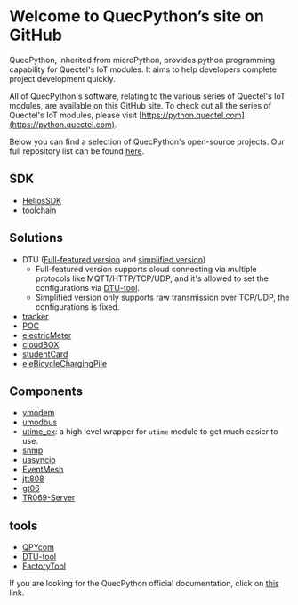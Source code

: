 # Welcome to QuecPython’s site on GitHub

QuecPython, inherited from microPython, provides python programming capability for Quectel's IoT modules. It aims to help developers complete project development quickly.

All of QuecPython's software, relating to the various series of Quectel's IoT modules, are available on this GitHub site. To check out all the series of Quectel's IoT modules, please visit [https://python.quectel.com](https://python.quectel.com).

Below you can find a selection of QuecPython's open-source projects. Our full repository list can be found [here](https://github.com/orgs/QuecPython/repositories).

## SDK

- [HeliosSDK](https://github.com/QuecPython/Helios)
- [toolchain](https://github.com/QuecPython/toolchain/releases)

## Solutions

- DTU ([Full-featured version](https://github.com/QuecPython/solution-DTU) and [simplified version](https://github.com/QuecPython/SimpleDTU))
    - Full-featured version supports cloud connecting via multiple protocols like MQTT/HTTP/TCP/UDP, and it's allowed to set the configurations via [DTU-tool](https://github.com/QuecPython/DTU-tool).
    - Simplified version only supports raw transmission over TCP/UDP, the configurations is fixed.
- [tracker](https://github.com/QuecPython/solution-tracker)
- [POC](https://github.com/QuecPython/solution-POC)
- [electricMeter](https://github.com/QuecPython/solution-electricMeter)
- [cloudBOX](https://github.com/QuecPython/solution-cloudBOX)
- [studentCard](https://github.com/QuecPython/solution-studentCard)
- [eleBicycleChargingPile](https://github.com/QuecPython/solution-eleBicycleChargingPile)

## Components

- [ymodem](https://github.com/QuecPython/QuecPython_Ymodem)
- [umodbus](https://github.com/QuecPython/umodbus)
- [utime_ex](https://github.com/QuecPython/utime_ex): a high level wrapper for `utime` module to get much easier to use.
- [snmp](https://github.com/QuecPython/snmp)
- [uasyncio](https://github.com/QuecPython/uasyncio)
- [EventMesh](https://github.com/QuecPython/EventMesh)
- [jtt808](https://github.com/QuecPython/jtt808)
- [gt06](https://github.com/QuecPython/gt06)
- [TR069-Server](https://github.com/QuecPython/TR069-Server)

## tools

- [QPYcom](https://github.com/QuecPython/QPYcom)
- [DTU-tool](https://github.com/QuecPython/DTU-tool)
- [FactoryTool](https://github.com/QuecPython/FactoryTool)

If you are looking for the QuecPython official documentation, click on [this](https://python.quectel.com/doc/en/) link.